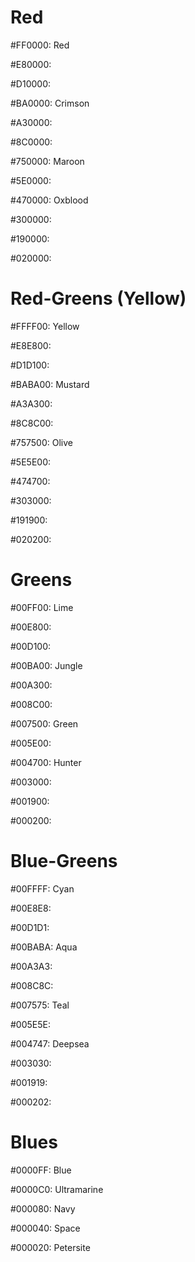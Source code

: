 # Red

#FF0000: Red

#E80000:

#D10000:

#BA0000: Crimson

#A30000:

#8C0000: 

#750000: Maroon

#5E0000:

#470000: Oxblood

#300000:

#190000:

#020000:

# Red-Greens (Yellow)

#FFFF00: Yellow

#E8E800:

#D1D100:

#BABA00: Mustard

#A3A300:

#8C8C00:

#757500: Olive

#5E5E00:

#474700:

#303000:

#191900:

#020200:

# Greens

#00FF00: Lime

#00E800:

#00D100:

#00BA00: Jungle

#00A300:

#008C00:

#007500: Green

#005E00:

#004700: Hunter

#003000:

#001900:

#000200:

# Blue-Greens

#00FFFF: Cyan

#00E8E8:

#00D1D1:

#00BABA: Aqua

#00A3A3:

#008C8C:

#007575: Teal

#005E5E:

#004747: Deepsea

#003030:

#001919:

#000202:

# Blues
#0000FF: Blue

#0000C0: Ultramarine

#000080: Navy

#000040: Space

#000020: Petersite
